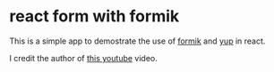 # react form with formik

This is a simple app to demostrate the use of [formik](https://jaredpalmer.com/formik/) and [yup](https://github.com/jquense/yup) in react.

I credit the author of [this youtube](https://www.youtube.com/watch?v=yNiJkjEwmpw) video.

